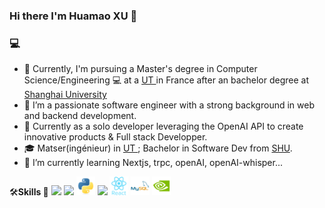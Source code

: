 ### Hi there I'm Huamao XU 👋
###  :computer:

- 🔭 Currently, I'm pursuing a Master's degree in Computer Science/Engineering 💻 at a <a href="https://www.groupe-ut.fr"> UT </a> in France after an bachelor degree at <a href="http://shu.admissions.cn/">Shanghai University </a>  
- 🔭 I’m a passionate software engineer with a strong background in web and backend development. 
- :rocket: Currently as a solo developer leveraging the OpenAI API to create innovative products & Full stack Developper.
- :mortar_board: Matser(ingénieur) in <a href="https://www.groupe-ut.fr"> UT </a>; Bachelor in Software Dev from <a href="http://shu.admissions.cn">SHU</a>.
- 🌱 I’m currently learning Nextjs, trpc, openAI, openAI-whisper...

🛠️**Skills :floppy_disk:**
<code><img height="30" src="https://raw.githubusercontent.com/jmnote/z-icons/master/svg/java.svg"></code>
<code><img height="30" src="https://raw.githubusercontent.com/jmnote/z-icons/master/svg/cpp.svg"></code>
<code><img height="30" src="https://raw.githubusercontent.com/devicons/devicon/master/icons/python/python-original.svg"></code>
<code><img height="30" src="https://upload.wikimedia.org/wikipedia/commons/9/99/Unofficial_JavaScript_logo_2.svg"></code>
<code><img height="30" src="https://raw.githubusercontent.com/devicons/devicon/master/icons/react/react-original-wordmark.svg"></code>
<code><img height="30" src="https://raw.githubusercontent.com/devicons/devicon/master/icons/mysql/mysql-original-wordmark.svg"></code>
<code><img height="30" src="https://raw.githubusercontent.com/vscode-icons/vscode-icons/master/icons/file_type_cuda.svg"></code>

<!--
**JeremyXXXuuu/JeremyXXXuuu** is a ✨ _special_ ✨ repository because its `README.md` (this file) appears on your GitHub profile.

Here are some ideas to get you started:

- 🔭 I’m currently working on ...
- 🌱 I’m currently learning ...
- 👯 I’m looking to collaborate on ...
- 🤔 I’m looking for help with ...
- 💬 Ask me about ...
- 📫 How to reach me: ...
- 😄 Pronouns: ...
- ⚡ Fun fact: ...
-->
